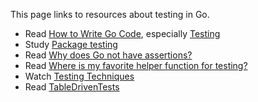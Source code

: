 This page links to resources about testing in Go.

- Read [How to Write Go Code](http://golang.org/doc/code.html), especially [Testing](https://golang.org/doc/code.html#Testing)
- Study [Package testing](http://golang.org/pkg/testing)
- Read [Why does Go not have assertions?](http://golang.org/doc/faq#assertions)
- Read [Where is my favorite helper function for testing?](http://golang.org/doc/faq#testing_framework)
- Watch [Testing Techniques](https://talks.golang.org/2014/testing.slide#1)
- Read [TableDrivenTests](/golang/go/wiki/TableDrivenTests)